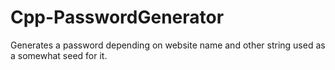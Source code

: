 # Cpp-PasswordGenerator
Generates a password depending on website name and other string used as a somewhat seed for it.
